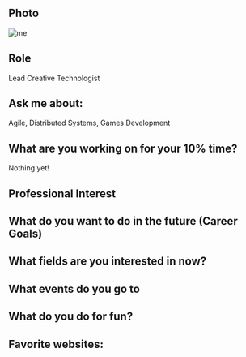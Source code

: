 
## Photo
![me](https://s.gravatar.com/avatar/1b3c4b3e732c7c0f59d85c24c90b277b?s=200)
## Role
Lead Creative Technologist

## Ask me about:
Agile, Distributed Systems, Games Development

## What are you working on for your 10% time?
Nothing yet!

## Professional Interest 

## What do you want to do in the future (Career Goals)

## What fields are you interested in now?

## What events do you go to

## What do you do for fun?

## Favorite websites:
